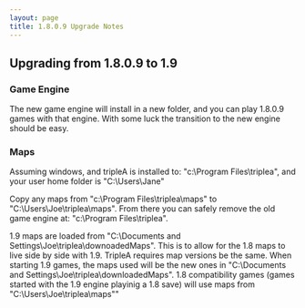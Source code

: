 ```yaml
---
layout: page
title: 1.8.0.9 Upgrade Notes
---
```


## Upgrading from 1.8.0.9 to 1.9


### Game Engine
The new game engine will install in a new folder, and you can play 1.8.0.9 games with that engine. With some luck the transition to the new engine should be easy.


### Maps
Assuming windows, and tripleA is installed to: "c:\Program Files\triplea", and your user home folder is "C:\Users\Jane"

Copy any maps from "c:\Program Files\triplea\maps" to "C:\Users\Joe\triplea\maps". From there you can safely remove the old game engine at: "c:\Program Files\triplea\".

1.9 maps are loaded from "C:\Documents and Settings\Joe\triplea\downoadedMaps". This is to allow for the 1.8 maps to live side by side with 1.9. TripleA requires map versions be the same. When starting 1.9 games, the maps used will be the new ones in "C:\Documents and Settings\Joe\triplea\downloadedMaps". 1.8 compatibility games (games started with the 1.9 engine playinig a 1.8 save) will use maps from "C:\Users\Joe\triplea\maps""

 
